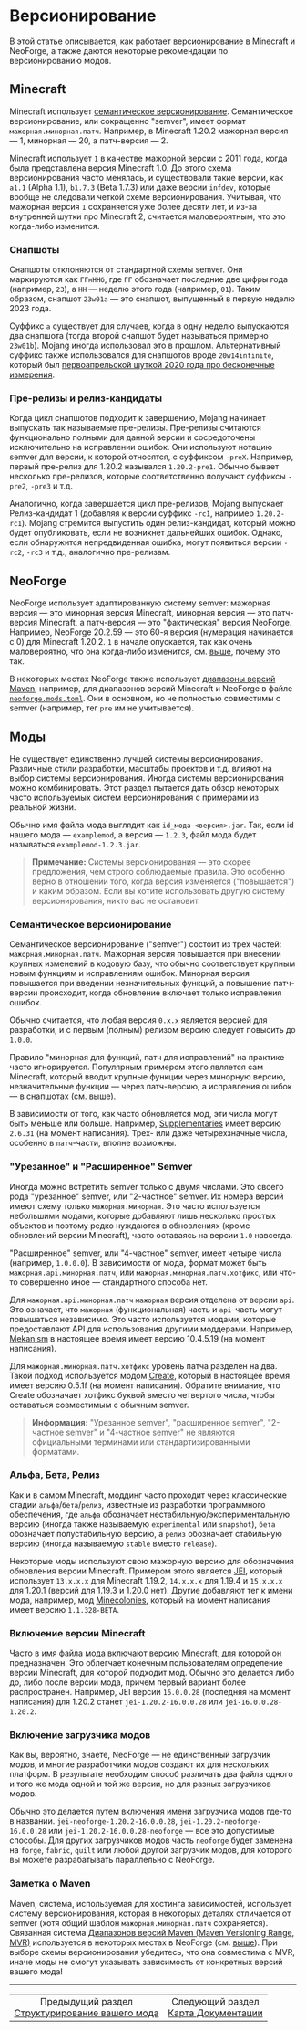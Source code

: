 # Версионирование

В этой статье описывается, как работает версионирование в Minecraft и NeoForge, а также даются некоторые рекомендации по версионированию модов.

<a id="minecraft"></a>

## Minecraft

Minecraft использует [семантическое версионирование](https://semver.org/lang/ru/). Семантическое версионирование, или сокращенно "semver", имеет формат `мажорная.минорная.патч`. Например, в Minecraft 1.20.2 мажорная версия — 1, минорная — 20, а патч-версия — 2.

Minecraft использует `1` в качестве мажорной версии с 2011 года, когда была представлена версия Minecraft 1.0. До этого схема версионирования часто менялась, и существовали такие версии, как `a1.1` (Alpha 1.1), `b1.7.3` (Beta 1.7.3) или даже версии `infdev`, которые вообще не следовали четкой схеме версионирования. Учитывая, что мажорная версия `1` сохраняется уже более десяти лет, и из-за внутренней шутки про Minecraft 2, считается маловероятным, что это когда-либо изменится.

<a id="snapshots"></a>

### Снапшоты

Снапшоты отклоняются от стандартной схемы semver. Они маркируются как `ГГнННб`, где `ГГ` обозначает последние две цифры года (например, `23`), а `НН` — неделю этого года (например, `01`). Таким образом, снапшот `23w01a` — это снапшот, выпущенный в первую неделю 2023 года.

Суффикс `a` существует для случаев, когда в одну неделю выпускаются два снапшота (тогда второй снапшот будет называться примерно `23w01b`). Mojang иногда использовал это в прошлом. Альтернативный суффикс также использовался для снапшотов вроде `20w14infinite`, который был [первоапрельской шуткой 2020 года про бесконечные измерения](https://minecraft.wiki/w/Java_Edition_20w14%E2%88%9E).

<a id="pre-releases-and-release-candidates"></a>

### Пре-релизы и релиз-кандидаты

Когда цикл снапшотов подходит к завершению, Mojang начинает выпускать так называемые пре-релизы. Пре-релизы считаются функционально полными для данной версии и сосредоточены исключительно на исправлении ошибок. Они используют нотацию semver для версии, к которой относятся, с суффиксом `-preX`. Например, первый пре-релиз для 1.20.2 назывался `1.20.2-pre1`. Обычно бывает несколько пре-релизов, которые соответственно получают суффиксы `-pre2`, `-pre3` и т.д.

Аналогично, когда завершается цикл пре-релизов, Mojang выпускает Релиз-кандидат 1 (добавляя к версии суффикс `-rc1`, например `1.20.2-rc1`). Mojang стремится выпустить один релиз-кандидат, который можно будет опубликовать, если не возникнет дальнейших ошибок. Однако, если обнаружится непредвиденная ошибка, могут появиться версии `-rc2`, `-rc3` и т.д., аналогично пре-релизам.

<a id="neoforge"></a>

## NeoForge

NeoForge использует адаптированную систему semver: мажорная версия — это минорная версия Minecraft, минорная версия — это патч-версия Minecraft, а патч-версия — это "фактическая" версия NeoForge. Например, NeoForge 20.2.59 — это 60-я версия (нумерация начинается с 0) для Minecraft 1.20.2. `1` в начале опускается, так как очень маловероятно, что она когда-либо изменится, см. [выше](#minecraft), почему это так.

В некоторых местах NeoForge также использует [диапазоны версий Maven](https://maven.apache.org/enforcer/enforcer-rules/versionRanges.html), например, для диапазонов версий Minecraft и NeoForge в файле [`neoforge.mods.toml`](./Mod%20Files.md#neoforgemodstoml). Они в основном, но не полностью совместимы с semver (например, тег `pre` им не учитывается).

<a id="mods"></a>

## Моды

Не существует единственно лучшей системы версионирования. Различные стили разработки, масштабы проектов и т.д. влияют на выбор системы версионирования. Иногда системы версионирования можно комбинировать. Этот раздел пытается дать обзор некоторых часто используемых систем версионирования с примерами из реальной жизни.

Обычно имя файла мода выглядит как `id_мода-<версия>.jar`. Так, если id нашего мода — `examplemod`, а версия — `1.2.3`, файл мода будет называться `examplemod-1.2.3.jar`.

> **Примечание:**
> Системы версионирования — это скорее предложения, чем строго соблюдаемые правила. Это особенно верно в отношении того, когда версия изменяется ("повышается") и каким образом. Если вы хотите использовать другую систему версионирования, никто вас не остановит.

<a id="semantic-versioning"></a>

### Семантическое версионирование

Семантическое версионирование ("semver") состоит из трех частей: `мажорная.минорная.патч`. Мажорная версия повышается при внесении крупных изменений в кодовую базу, что обычно соответствует крупным новым функциям и исправлениям ошибок. Минорная версия повышается при введении незначительных функций, а повышение патч-версии происходит, когда обновление включает только исправления ошибок.

Обычно считается, что любая версия `0.x.x` является версией для разработки, и с первым (полным) релизом версию следует повысить до `1.0.0`.

Правило "минорная для функций, патч для исправлений" на практике часто игнорируется. Популярным примером этого является сам Minecraft, который вводит крупные функции через минорную версию, незначительные функции — через патч-версию, а исправления ошибок — в снапшотах (см. выше).

В зависимости от того, как часто обновляется мод, эти числа могут быть меньше или больше. Например, [Supplementaries](https://www.curseforge.com/minecraft/mc-mods/supplementaries) имеет версию `2.6.31` (на момент написания). Трех- или даже четырехзначные числа, особенно в `патч`-части, вполне возможны.

<a id="reduced-and-expanded-semver"></a>

### "Урезанное" и "Расширенное" Semver

Иногда можно встретить semver только с двумя числами. Это своего рода "урезанное" semver, или "2-частное" semver. Их номера версий имеют схему только `мажорная.минорная`. Это часто используется небольшими модами, которые добавляют лишь несколько простых объектов и поэтому редко нуждаются в обновлениях (кроме обновлений версии Minecraft), часто оставаясь на версии `1.0` навсегда.

"Расширенное" semver, или "4-частное" semver, имеет четыре числа (например, `1.0.0.0`). В зависимости от мода, формат может быть `мажорная.api.минорная.патч`, или `мажорная.минорная.патч.хотфикс`, или что-то совершенно иное — стандартного способа нет.

Для `мажорная.api.минорная.патч` `мажорная` версия отделена от версии `api`. Это означает, что `мажорная` (функциональная) часть и `api`-часть могут повышаться независимо. Это часто используется модами, которые предоставляют API для использования другими моддерами. Например, [Mekanism](https://www.curseforge.com/minecraft/mc-mods/mekanism) в настоящее время имеет версию 10.4.5.19 (на момент написания).

Для `мажорная.минорная.патч.хотфикс` уровень патча разделен на два. Такой подход используется модом [Create](https://www.curseforge.com/minecraft/mc-mods/create), который в настоящее время имеет версию 0.5.1f (на момент написания). Обратите внимание, что Create обозначает хотфикс буквой вместо четвертого числа, чтобы оставаться совместимым с обычным semver.

> **Информация:**
> "Урезанное semver", "расширенное semver", "2-частное semver" и "4-частное semver" не являются официальными терминами или стандартизированными форматами.

<a id="alpha-beta-release"></a>

### Альфа, Бета, Релиз

Как и в самом Minecraft, моддинг часто проходит через классические стадии `альфа`/`бета`/`релиз`, известные из разработки программного обеспечения, где `альфа` обозначает нестабильную/экспериментальную версию (иногда также называемую `experimental` или `snapshot`), `бета` обозначает полустабильную версию, а `релиз` обозначает стабильную версию (иногда называемую `stable` вместо `release`).

Некоторые моды используют свою мажорную версию для обозначения обновления версии Minecraft. Примером этого является [JEI](https://www.curseforge.com/minecraft/mc-mods/jei), который использует `13.x.x.x` для Minecraft 1.19.2, `14.x.x.x` для 1.19.4 и `15.x.x.x` для 1.20.1 (версий для 1.19.3 и 1.20.0 нет). Другие добавляют тег к имени мода, например, мод [Minecolonies](https://www.curseforge.com/minecraft/mc-mods/minecolonies), который на момент написания имеет версию `1.1.328-BETA`.

<a id="including-the-minecraft-version"></a>

### Включение версии Minecraft

Часто в имя файла мода включают версию Minecraft, для которой он предназначен. Это облегчает конечным пользователям определение версии Minecraft, для которой подходит мод. Обычно это делается либо до, либо после версии мода, причем первый вариант более распространен. Например, JEI версии `16.0.0.28` (последняя на момент написания) для 1.20.2 станет `jei-1.20.2-16.0.0.28` или `jei-16.0.0.28-1.20.2`.

<a id="including-the-mod-loader"></a>

### Включение загрузчика модов

Как вы, вероятно, знаете, NeoForge — не единственный загрузчик модов, и многие разработчики модов создают их для нескольких платформ. В результате необходим способ различать два файла одного и того же мода одной и той же версии, но для разных загрузчиков модов.

Обычно это делается путем включения имени загрузчика модов где-то в названии. `jei-neoforge-1.20.2-16.0.0.28`, `jei-1.20.2-neoforge-16.0.0.28` или `jei-1.20.2-16.0.0.28-neoforge` — все это допустимые способы. Для других загрузчиков модов часть `neoforge` будет заменена на `forge`, `fabric`, `quilt` или любой другой загрузчик модов, для которого вы можете разрабатывать параллельно с NeoForge.

<a id="a-note-on-maven"></a>

### Заметка о Maven

Maven, система, используемая для хостинга зависимостей, использует систему версионирования, которая в некоторых деталях отличается от semver (хотя общий шаблон `мажорная.минорная.патч` сохраняется). Связанная система [Диапазонов версий Maven (Maven Versioning Range, MVR)](https://maven.apache.org/enforcer/enforcer-rules/versionRanges.html) используется в некоторых местах в NeoForge (см. [выше](#neoforge)). При выборе схемы версионирования убедитесь, что она совместима с MVR, иначе моды не смогут указывать зависимость от конкретных версий вашего мода!

---

<div align="center"><table><tr><td align="center">Предыдущий раздел<br><a href="./Structuring%20Your%20Mod.md">Структурирование вашего мода</a></td><td align="center">Следующий раздел<br><a href="../Documentation%20Map.md">Карта Документации</a></td></tr></table></div>
